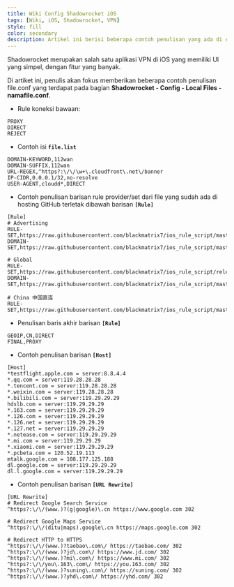 ```yaml
---
title: Wiki Config Shadowrocket iOS
tags: [Wiki, iOS, Shadowrocket, VPN]
style: fill
color: secondary
description: Artikel ini berisi beberapa contoh penulisan yang ada di config Shadowrocket iOS.
---
```


Shadowrocket merupakan salah satu aplikasi VPN di iOS yang memiliki UI yang simpel, dengan fitur yang banyak.

Di artiket ini, penulis akan fokus memberikan beberapa contoh penulisan file.conf yang terdapat pada bagian **Shadowrocket - Config - Local Files - namafile.conf**.

- Rule koneksi bawaan:

```
PROXY 
DIRECT 
REJECT
```

- Contoh isi **`file.list`**

```
DOMAIN-KEYWORD,112wan
DOMAIN-SUFFIX,112wan
URL-REGEX,^https?:\/\/\w+\.cloudfront\.net\/banner
IP-CIDR,0.0.0.1/32,no-resolve
USER-AGENT,cloudd*,DIRECT 
```


- Contoh penulisan barisan rule provider/set dari file yang sudah ada di hosting GitHub terletak dibawah barisan **``[Rule]``**

```
[Rule]
# Advertising
RULE-SET,https://raw.githubusercontent.com/blackmatrix7/ios_rule_script/master/rule/Loon/Advertising/Advertising.list,REJECT
DOMAIN-SET,https://raw.githubusercontent.com/blackmatrix7/ios_rule_script/master/rule/Loon/Advertising/Advertising_Domain.list,REJECT

# Global
RULE-SET,https://raw.githubusercontent.com/blackmatrix7/ios_rule_script/release/rule/Loon/Proxy/Proxy.list,PROXY
DOMAIN-SET,https://raw.githubusercontent.com/blackmatrix7/ios_rule_script/master/rule/Loon/Proxy/Proxy_Domain.list,PROXY

# China 中国直连
RULE-SET,https://raw.githubusercontent.com/blackmatrix7/ios_rule_script/master/rule/Loon/China/China.list,DIRECT
```


- Penulisan baris akhir barisan **``[Rule]``**

```
GEOIP,CN,DIRECT
FINAL,PROXY
```


- Contoh penulisan barisan **``[Host]``**

```
[Host]
*testflight.apple.com = server:8.8.4.4
*.qq.com = server:119.28.28.28
*.tencent.com = server:119.28.28.28
*.weixin.com = server:119.28.28.28
*.bilibili.com = server:119.29.29.29
hdslb.com = server:119.29.29.29
*.163.com = server:119.29.29.29
*.126.com = server:119.29.29.29
*.126.net = server:119.29.29.29
*.127.net = server:119.29.29.29
*.netease.com = server:119.29.29.29
*.mi.com = server:119.29.29.29
*.xiaomi.com = server:119.29.29.29
*.pcbeta.com = 120.52.19.113
mtalk.google.com = 108.177.125.188
dl.google.com = server:119.29.29.29
dl.l.google.com = server:119.29.29.29
```

- Contoh penulisan barisan **``[URL Rewrite]``**

```
[URL Rewrite]
# Redirect Google Search Service
^https?:\/\/(www.)?(g|google)\.cn https://www.google.com 302

# Redirect Google Maps Service
^https?:\/\/(ditu|maps).google\.cn https://maps.google.com 302

# Redirect HTTP to HTTPS
^https?:\/\/(www.)?taobao\.com\/ https://taobao.com/ 302
^https?:\/\/(www.)?jd\.com\/ https://www.jd.com/ 302
^https?:\/\/(www.)?mi\.com\/ https://www.mi.com/ 302
^https?:\/\/you\.163\.com\/ https://you.163.com/ 302
^https?:\/\/(www.)?suning\.com\/ https://suning.com/ 302
^https?:\/\/(www.)?yhd\.com\/ https://yhd.com/ 302
```
